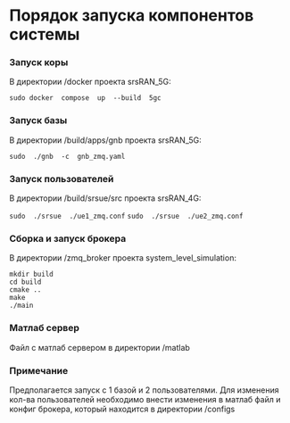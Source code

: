# Порядок запуска компонентов системы

### Запуск коры
В директории /docker проекта srsRAN_5G:

```sudo docker  compose  up  --build  5gc```

### Запуск базы
В директории /build/apps/gnb проекта srsRAN_5G:

```sudo  ./gnb  -c  gnb_zmq.yaml```

### Запуск пользователей
В директории /build/srsue/src проекта srsRAN_4G:

```sudo  ./srsue  ./ue1_zmq.conf```
```sudo  ./srsue  ./ue2_zmq.conf```

### Cборка и запуск брокера

В директории /zmq_broker проекта system_level_simulation:

```
mkdir build
cd build
cmake ..
make
./main
```

### Матлаб сервер

Файл с матлаб сервером в директории /matlab


### Примечание

Предполагается запуск с 1 базой и 2 пользователями. Для изменения кол-ва пользователей необходимо внести изменения в матлаб файл и конфиг брокера, который находится в
директории /configs
